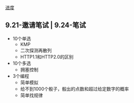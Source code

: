 [进度](https://campus.mihoyo.com/#/campus/applyRecord)

## 9.21-邀请笔试 | 9.24-笔试

+ 10个单选
	+ KMP
	+ 二次探测再散列
	+ HTTP1.1和HTTP2.0的区别
+ 10个多选
	+ 拥塞控制
+ 3个编程
	+ 简单模拟
	+ 给不到1000个骰子，骰出的点数和超过给定数字的概率
	+ 简单找规律
